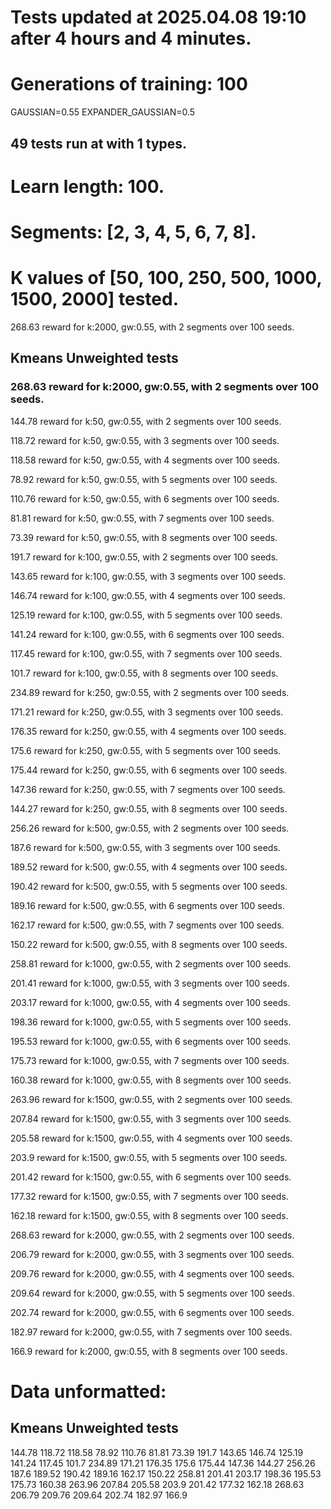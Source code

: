 # Tests updated at 2025.04.08 19:10 after 4 hours and 4 minutes.
# Generations of training: 100
GAUSSIAN=0.55
EXPANDER_GAUSSIAN=0.5
## 49 tests run at with 1 types.
# Learn length: 100.
# Segments: [2, 3, 4, 5, 6, 7, 8].
# K values of [50, 100, 250, 500, 1000, 1500, 2000] tested.

268.63 reward for k:2000, gw:0.55, with 2 segments over 100 seeds.


## Kmeans Unweighted tests
### 268.63 reward for k:2000, gw:0.55, with 2 segments over 100 seeds.

144.78 reward for k:50, gw:0.55, with 2 segments over 100 seeds.

118.72 reward for k:50, gw:0.55, with 3 segments over 100 seeds.

118.58 reward for k:50, gw:0.55, with 4 segments over 100 seeds.

78.92 reward for k:50, gw:0.55, with 5 segments over 100 seeds.

110.76 reward for k:50, gw:0.55, with 6 segments over 100 seeds.

81.81 reward for k:50, gw:0.55, with 7 segments over 100 seeds.

73.39 reward for k:50, gw:0.55, with 8 segments over 100 seeds.

191.7 reward for k:100, gw:0.55, with 2 segments over 100 seeds.

143.65 reward for k:100, gw:0.55, with 3 segments over 100 seeds.

146.74 reward for k:100, gw:0.55, with 4 segments over 100 seeds.

125.19 reward for k:100, gw:0.55, with 5 segments over 100 seeds.

141.24 reward for k:100, gw:0.55, with 6 segments over 100 seeds.

117.45 reward for k:100, gw:0.55, with 7 segments over 100 seeds.

101.7 reward for k:100, gw:0.55, with 8 segments over 100 seeds.

234.89 reward for k:250, gw:0.55, with 2 segments over 100 seeds.

171.21 reward for k:250, gw:0.55, with 3 segments over 100 seeds.

176.35 reward for k:250, gw:0.55, with 4 segments over 100 seeds.

175.6 reward for k:250, gw:0.55, with 5 segments over 100 seeds.

175.44 reward for k:250, gw:0.55, with 6 segments over 100 seeds.

147.36 reward for k:250, gw:0.55, with 7 segments over 100 seeds.

144.27 reward for k:250, gw:0.55, with 8 segments over 100 seeds.

256.26 reward for k:500, gw:0.55, with 2 segments over 100 seeds.

187.6 reward for k:500, gw:0.55, with 3 segments over 100 seeds.

189.52 reward for k:500, gw:0.55, with 4 segments over 100 seeds.

190.42 reward for k:500, gw:0.55, with 5 segments over 100 seeds.

189.16 reward for k:500, gw:0.55, with 6 segments over 100 seeds.

162.17 reward for k:500, gw:0.55, with 7 segments over 100 seeds.

150.22 reward for k:500, gw:0.55, with 8 segments over 100 seeds.

258.81 reward for k:1000, gw:0.55, with 2 segments over 100 seeds.

201.41 reward for k:1000, gw:0.55, with 3 segments over 100 seeds.

203.17 reward for k:1000, gw:0.55, with 4 segments over 100 seeds.

198.36 reward for k:1000, gw:0.55, with 5 segments over 100 seeds.

195.53 reward for k:1000, gw:0.55, with 6 segments over 100 seeds.

175.73 reward for k:1000, gw:0.55, with 7 segments over 100 seeds.

160.38 reward for k:1000, gw:0.55, with 8 segments over 100 seeds.

263.96 reward for k:1500, gw:0.55, with 2 segments over 100 seeds.

207.84 reward for k:1500, gw:0.55, with 3 segments over 100 seeds.

205.58 reward for k:1500, gw:0.55, with 4 segments over 100 seeds.

203.9 reward for k:1500, gw:0.55, with 5 segments over 100 seeds.

201.42 reward for k:1500, gw:0.55, with 6 segments over 100 seeds.

177.32 reward for k:1500, gw:0.55, with 7 segments over 100 seeds.

162.18 reward for k:1500, gw:0.55, with 8 segments over 100 seeds.

268.63 reward for k:2000, gw:0.55, with 2 segments over 100 seeds.

206.79 reward for k:2000, gw:0.55, with 3 segments over 100 seeds.

209.76 reward for k:2000, gw:0.55, with 4 segments over 100 seeds.

209.64 reward for k:2000, gw:0.55, with 5 segments over 100 seeds.

202.74 reward for k:2000, gw:0.55, with 6 segments over 100 seeds.

182.97 reward for k:2000, gw:0.55, with 7 segments over 100 seeds.

166.9 reward for k:2000, gw:0.55, with 8 segments over 100 seeds.


# Data unformatted:



## Kmeans Unweighted tests
144.78
118.72
118.58
78.92
110.76
81.81
73.39
191.7
143.65
146.74
125.19
141.24
117.45
101.7
234.89
171.21
176.35
175.6
175.44
147.36
144.27
256.26
187.6
189.52
190.42
189.16
162.17
150.22
258.81
201.41
203.17
198.36
195.53
175.73
160.38
263.96
207.84
205.58
203.9
201.42
177.32
162.18
268.63
206.79
209.76
209.64
202.74
182.97
166.9
